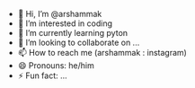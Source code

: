 - 👋 Hi, I’m @arshammak
- 👀 I’m interested in coding
- 🌱 I’m currently learning pyton
- 💞️ I’m looking to collaborate on ...
- 📫 How to reach me (arshammak : instagram)
- 😄 Pronouns: he/him
- ⚡ Fun fact: ...

<!---
arshammak/arshammak is a ✨ special ✨ repository because its `README.md` (this file) appears on your GitHub profile.
You can click the Preview link to take a look at your changes.
--->
